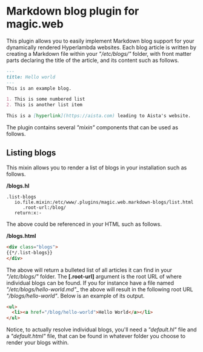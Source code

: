 
# Markdown blog plugin for magic.web

This plugin allows you to easily implement Markdown blog support for your dynamically rendered Hyperlambda websites.
Each blog article is written by creating a Markdown file within your _"/etc/blogs/"_ folder, with front matter parts
declaring the title of the article, and its content such as follows.

```markdown
---
title: Hello world
---
This is an example blog.

1. This is some numbered list
2. This is another list item

This is a [hyperlink](https://aista.com) leading to Aista's website.
```

The plugin contains several _"mixin"_ components that can be used as follows.

## Listing blogs

This mixin allows you to render a list of blogs in your installation such as follows.

**/blogs.hl**

```
.list-blogs
   io.file.mixin:/etc/www/.plugins/magic.web.markdown-blogs/list.html
      .root-url:/blog/
   return:x:-
```

The above could be referenced in your HTML such as follows.

**/blogs.html**

```html
<div class="blogs">
{{*/.list-blogs}}
</div>
```

The above will return a bulleted list of all articles it can find in your _"/etc/blogs/"_ folder.
The **[.root-url]** argument is the root URL of where individual blogs can be found. If you for
instance have a file named _"/etc/blogs/hello-world.md"__ the above will result in the following
root URL _"/blogs/hello-world"_. Below is an example of its output.

```html
<ul>
  <li><a href="/blog/hello-world">Hello World</a></li>
</ul>
```

Notice, to actually resolve individual blogs, you'll need a _"default.hl"_ file and a _"default.html"_
file, that can be found in whatever folder you choose to render your blogs within.
